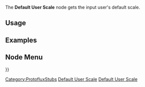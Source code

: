 <languages></languages> <translate>

The **Default User Scale** node gets the input user's default scale.

## Usage

## Examples

## Node Menu

</translate> }}

[Category:ProtofluxStubs](Category:ProtofluxStubs "wikilink") [Default
User Scale](Category:Protoflux{{#translation:}} "wikilink") [Default
User Scale](Category:Protoflux:Avatar{{#translation:}} "wikilink")